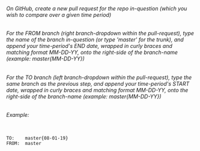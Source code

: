 
###### On GitHub, create a new pull request for the repo in-question (which you wish to compare over a given time period)

###### For the FROM branch (right branch-dropdown within the pull-request), type the name of the branch in-question (or type 'master' for the trunk), and append your time-period's END date, wrapped in curly braces and matching format MM-DD-YY, onto the right-side of the branch-name (example: master{MM-DD-YY})
###### For the TO branch (left branch-dropdown within the pull-request), type the same branch as the previous step, and append your time-period's START date, wrapped in curly braces and matching format MM-DD-YY, onto the right-side of the branch-name (example: master{MM-DD-YY})

###### Example:
<pre><code>
TO:    master{08-01-19}
FROM:  master
</code></pre>









<!-- 
	Citation(s)

	help.github.com  |  "Comparing commits across time"  |  https://help.github.com/en/articles/comparing-commits-across-time#comparisons-across-time
 -->